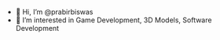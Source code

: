 - 👋 Hi, I’m @prabirbiswas
- 👀 I’m interested in Game Development, 3D Models, Software Development
<!-- [![GitHub Streak](https://streak-stats.demolab.com?user=prabirbiswas&theme=onedark_duo)](https://git.io/streak-stats)
 -->
